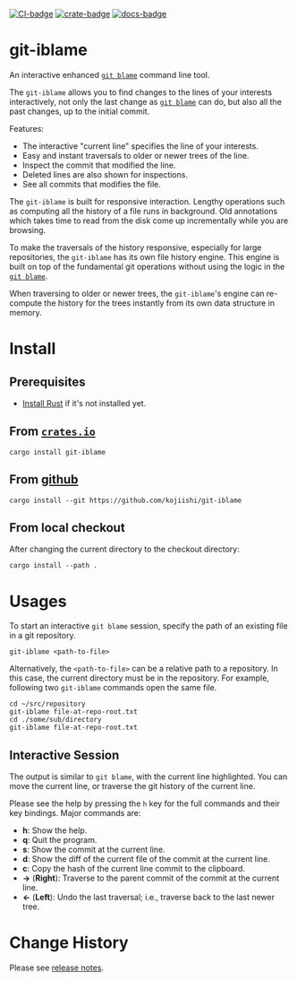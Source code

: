 [![CI-badge]][CI]
[![crate-badge]][crate]
[![docs-badge]][docs]

[CI-badge]: https://github.com/kojiishi/git-iblame/actions/workflows/rust-ci.yml/badge.svg
[CI]: https://github.com/kojiishi/git-iblame/actions/workflows/rust-ci.yml
[crate-badge]: https://img.shields.io/crates/v/git-iblame.svg
[crate]: https://crates.io/crates/git-iblame
[docs-badge]: https://docs.rs/git-iblame/badge.svg
[docs]: https://docs.rs/git-iblame/

# git-iblame

An interactive enhanced [`git blame`] command line tool.

The `git-iblame` allows you to find
changes to the lines of your interests interactively,
not only the last change as [`git blame`] can do,
but also all the past changes,
up to the initial commit.

Features:

* The interactive "current line" specifies the line of your interests.
* Easy and instant traversals to older or newer trees of the line.
* Inspect the commit that modified the line.
* Deleted lines are also shown for inspections.
* See all commits that modifies the file.

The `git-iblame` is built for responsive interaction.
Lengthy operations such as
computing all the history of a file runs in background.
Old annotations which takes time to read from the disk
come up incrementally while you are browsing.

To make the traversals of the history responsive,
especially for large repositories,
the `git-iblame` has its own file history engine.
This engine is built on top of the fundamental git operations
without using the logic in the [`git blame`].

When traversing to older or newer trees,
the `git-iblame`'s engine can re-compute the history for the trees instantly
from its own data structure in memory.

[`git blame`]: https://git-scm.com/docs/git-blame
[git2]: https://docs.rs/git2/latest/git2/
[libgit2]: https://libgit2.org/

# Install

## Prerequisites

* [Install Rust] if it's not installed yet.

[install Rust]: https://rustup.rs/

## From [`crates.io`][crate]

```shell-session
cargo install git-iblame
```

## From [github]

```shell-session
cargo install --git https://github.com/kojiishi/git-iblame
```

[github]: https://github.com/kojiishi/git-iblame

## From local checkout

After changing the current directory to the checkout directory:
```shell-session
cargo install --path .
```

# Usages

To start an interactive `git blame` session,
specify the path of an existing file in a git repository.
```shell-session
git-iblame <path-to-file>
```
Alternatively,
the `<path-to-file>` can be a relative path to a repository.
In this case, the current directory must be in the repository.
For example, following two `git-iblame` commands open the same file.
```shell-session
cd ~/src/repository
git-iblame file-at-repo-root.txt
cd ./some/sub/directory
git-iblame file-at-repo-root.txt
```

## Interactive Session

The output is similar to `git blame`,
with the current line highlighted.
You can move the current line,
or traverse the git history of the current line.

Please see the help by pressing the `h` key
for the full commands and their key bindings.
Major commands are:
* **h**: Show the help.
* **q**: Quit the program.
* **s**: Show the commit at the current line.
* **d**: Show the diff of the current file of the commit at the current line.
* **c**: Copy the hash of the current line commit to the clipboard.
* **→** (**Right**): Traverse to the parent commit of the commit at the current line.
* **←** (**Left**): Undo the last traversal;
  i.e., traverse back to the last newer tree.

# Change History

Please see [release notes].

[release notes]: https://github.com/kojiishi/git-iblame/releases

